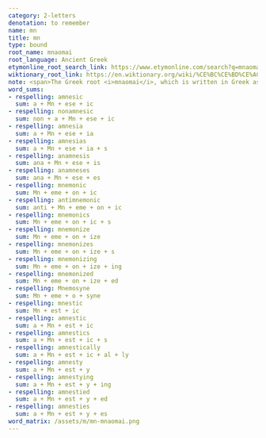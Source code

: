 ```yaml
---
category: 2-letters
denotation: to remember
name: mn
title: mn
type: bound
root_name: mnaomai
root_language: Ancient Greek
etymonline_root_search_link: https://www.etymonline.com/search?q=mnaomai
wiktionary_root_link: https://en.wiktionary.org/wiki/%CE%BC%CE%BD%CE%AC%CE%BF%CE%BC%CE%B1%CE%B9#Ancient_Greek
note: <span>The Greek root <i>mnaomai</i>, which is written in Greek as μνάομαι, is the oldest attested root for all the words in this word matrix. For example, the root for &LT;amnesty&GT; is from Greek <i>mnestis</i> and ultimately from Greek <i>mnaomai</i>. The roots for &LT;mnemonic&GT; and &LT;amnesia&GT; trace back to Greek <i>mnasthai</i>, which according to Wiktionary is the present mediopassive infinitive of <i>mnaomai</i>.</span>
word_sums:
- respelling: amnesic
  sum: a + Mn + ese + ic
- respelling: nonamnesic
  sum: non + a + Mn + ese + ic
- respelling: amnesia
  sum: a + Mn + ese + ia
- respelling: amnesias
  sum: a + Mn + ese + ia + s
- respelling: anamnesis
  sum: ana + Mn + ese + is
- respelling: anamneses
  sum: ana + Mn + ese + es
- respelling: mnemonic
  sum: Mn + eme + on + ic
- respelling: antimnemonic
  sum: anti + Mn + eme + on + ic
- respelling: mnemonics
  sum: Mn + eme + on + ic + s
- respelling: mnemonize
  sum: Mn + eme + on + ize
- respelling: mnemonizes
  sum: Mn + eme + on + ize + s
- respelling: mnemonizing
  sum: Mn + eme + on + ize + ing
- respelling: mnemonized
  sum: Mn + eme + on + ize + ed
- respelling: Mnemosyne
  sum: Mn + eme + o + syne
- respelling: mnestic
  sum: Mn + est + ic
- respelling: amnestic
  sum: a + Mn + est + ic
- respelling: amnestics
  sum: a + Mn + est + ic + s
- respelling: amnestically
  sum: a + Mn + est + ic + al + ly
- respelling: amnesty
  sum: a + Mn + est + y
- respelling: amnestying
  sum: a + Mn + est + y + ing
- respelling: amnestied
  sum: a + Mn + est + y + ed
- respelling: amnesties
  sum: a + Mn + est + y + es
word_matrix: /assets/m/mn-mnaomai.png
---
```

